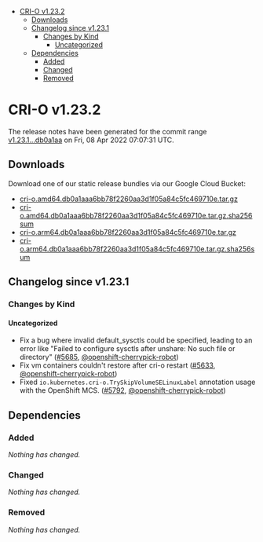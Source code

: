 - [CRI-O v1.23.2](#cri-o-v1232)
  - [Downloads](#downloads)
  - [Changelog since v1.23.1](#changelog-since-v1231)
    - [Changes by Kind](#changes-by-kind)
      - [Uncategorized](#uncategorized)
  - [Dependencies](#dependencies)
    - [Added](#added)
    - [Changed](#changed)
    - [Removed](#removed)

# CRI-O v1.23.2

The release notes have been generated for the commit range
[v1.23.1...db0a1aa](https://github.com/cri-o/cri-o/compare/v1.23.1...db0a1aaa6bb78f2260aa3d1f05a84c5fc469710e) on Fri, 08 Apr 2022 07:07:31 UTC.

## Downloads

Download one of our static release bundles via our Google Cloud Bucket:

- [cri-o.amd64.db0a1aaa6bb78f2260aa3d1f05a84c5fc469710e.tar.gz](https://storage.googleapis.com/cri-o/artifacts/cri-o.amd64.db0a1aaa6bb78f2260aa3d1f05a84c5fc469710e.tar.gz)
- [cri-o.amd64.db0a1aaa6bb78f2260aa3d1f05a84c5fc469710e.tar.gz.sha256sum](https://storage.googleapis.com/cri-o/artifacts/cri-o.amd64.db0a1aaa6bb78f2260aa3d1f05a84c5fc469710e.tar.gz.sha256sum)
- [cri-o.arm64.db0a1aaa6bb78f2260aa3d1f05a84c5fc469710e.tar.gz](https://storage.googleapis.com/cri-o/artifacts/cri-o.arm64.db0a1aaa6bb78f2260aa3d1f05a84c5fc469710e.tar.gz)
- [cri-o.arm64.db0a1aaa6bb78f2260aa3d1f05a84c5fc469710e.tar.gz.sha256sum](https://storage.googleapis.com/cri-o/artifacts/cri-o.arm64.db0a1aaa6bb78f2260aa3d1f05a84c5fc469710e.tar.gz.sha256sum)

## Changelog since v1.23.1

### Changes by Kind

#### Uncategorized
 - Fix a bug where invalid default_sysctls could be specified, leading to an error like "Failed to configure sysctls after unshare: No such file or directory" ([#5685](https://github.com/cri-o/cri-o/pull/5685), [@openshift-cherrypick-robot](https://github.com/openshift-cherrypick-robot))
 - Fix vm containers couldn't restore after cri-o restart ([#5633](https://github.com/cri-o/cri-o/pull/5633), [@openshift-cherrypick-robot](https://github.com/openshift-cherrypick-robot))
 - Fixed `io.kubernetes.cri-o.TrySkipVolumeSELinuxLabel` annotation usage with the OpenShift MCS. ([#5792](https://github.com/cri-o/cri-o/pull/5792), [@openshift-cherrypick-robot](https://github.com/openshift-cherrypick-robot))

## Dependencies

### Added
_Nothing has changed._

### Changed
_Nothing has changed._

### Removed
_Nothing has changed._
